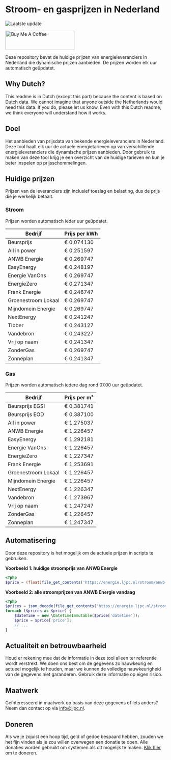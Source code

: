 # Stroom- en gasprijzen in Nederland

![Laatste update](https://img.shields.io/badge/laatste%20update-2024--10--04%2012%3A00%20CET-brightgreen)

<a href="https://www.buymeacoffee.com/Lars-" target="_blank"><img src="https://cdn.buymeacoffee.com/buttons/v2/default-orange.png" alt="Buy Me A Coffee" height="60" style="height: 60px !important;width: 217px !important;" ></a>

Deze repository bevat de huidige prijzen van energieleveranciers in Nederland die dynamische prijzen aanbieden. De prijzen worden elk uur automatisch geüpdatet.

## Why Dutch?

This readme is in Dutch (except this part) because the content is based on Dutch data. We cannot imagine that anyone outside the Netherlands would need this data. If you do, please let us know. Even with this Dutch readme, we think
everyone will understand how it works.

## Doel

Het aanbieden van prijsdata van bekende energieleveranciers in Nederland. Deze tool haalt elk uur de actuele energietarieven op van verschillende energieleveranciers die dynamische prijzen aanbieden. Door gebruik te maken van deze tool
krijg je een overzicht van de huidige tarieven en kun je beter inspelen op prijsschommelingen.

## Huidige prijzen

Prijzen van de leveranciers zijn inclusief toeslag en belasting, dus de prijs die je werkelijk betaalt.

### Stroom

Prijzen worden automatisch ieder uur geüpdatet.

 Bedrijf | Prijs per kWh 
---------|---------------
Beursprijs | € 0,074130
All in power | € 0,251597
ANWB Energie | € 0,269747
EasyEnergy | € 0,248197
Energie VanOns | € 0,269747
EnergieZero | € 0,271347
Frank Energie | € 0,246747
Groenestroom Lokaal | € 0,269747
Mijndomein Energie | € 0,269747
NextEnergy | € 0,241247
Tibber | € 0,243127
Vandebron | € 0,243227
Vrij op naam | € 0,241347
ZonderGas | € 0,269747
Zonneplan | € 0,241347


### Gas

Prijzen worden automatisch iedere dag rond 07.00 uur geüpdatet.

 Bedrijf | Prijs per m³ 
---------|--------------
Beursprijs EGSI | € 0,381741
Beursprijs EOD | € 0,387100
All in power | € 1,275037
ANWB Energie | € 1,226457
EasyEnergy | € 1,292181
Energie VanOns | € 1,226457
EnergieZero | € 1,227347
Frank Energie | € 1,253691
Groenestroom Lokaal | € 1,226457
Mijndomein Energie | € 1,226457
NextEnergy | € 1,226347
Vandebron | € 1,273967
Vrij op naam | € 1,247247
ZonderGas | € 1,226457
Zonneplan | € 1,247347


## Automatisering

Door deze repository is het mogelijk om de actuele prijzen in scripts te gebruiken.

**Voorbeeld 1: huidige stroomprijs van ANWB Energie**

```php
<?php
$price = (float)file_get_contents('https://energie.ljpc.nl/stroom/anwb-energie-nu.txt');

```

**Voorbeeld 2: alle stroomprijzen van ANWB Energie vandaag**

```php
<?php
$prices = json_decode(file_get_contents('https://energie.ljpc.nl/stroom/all-in-power-vandaag.json'),true);
foreach ($prices as $price) {
    $dateTime = new \DateTimeImmutable($price['datetime']);
    $price = $price['price'];
    // ...
}
```

## Actualiteit en betrouwbaarheid

Houd er rekening mee dat de informatie in deze tool alleen ter referentie wordt verstrekt. We doen ons best om de gegevens zo nauwkeurig en actueel mogelijk te houden, maar we kunnen de volledige nauwkeurigheid van de gegevens niet
garanderen. Gebruik deze informatie op eigen risico.

## Maatwerk

Geïnteresseerd in maatwerk op basis van deze gegevens of iets anders? Neem dan contact op
via [info@ljpc.nl](mailto:info@ljpc.nl?subject=Energie%20prijzen).

## Doneren

Als we je zojuist een hoop tijd, geld of gedoe bespaard hebben, zouden we het fijn vinden als je zou willen overwegen een
donatie te doen. Alle donaties worden gebruikt om systemen als dit mogelijk te
maken. [Klik hier](https://www.buymeacoffee.com/Lars-) om te doneren.
